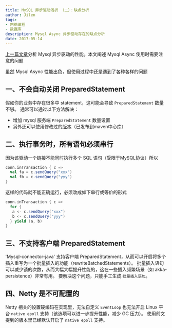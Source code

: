 ```yaml
---
title: MySQL 异步驱动浅析 （二）：缺点分析
author: Jilen
tags:
- 网络编程
- 数据库
description: Mysql Async 异步驱动存在的缺点分析
date: 2017-05-14
---
```


[上一篇文章](/2017/04/mysql-async-1/)分析 Mysql 异步驱动的性能。本文阐述 Mysql Async 使用时需要注意的问题

虽然 Mysql Async 性能出色，但使用过程中还是遇到了各种各样的问题

## 一、不会自动关闭 PreparedStatement

假如你的业务中存在很多中 statement，这可能会导致 `PreparedStatement` 数量不够。
通常可以通过以下方法解决：

+ 增加 mysql 服务端 `PreparedStatement` 数量设置
+ 另外还可以使用修改过的[版本](https://github.com/dripower/postgresql-async)（已发布到maven中心库）

## 二、执行事务时，所有语句必须串行

因为该驱动一个链接不能同时执行多个 SQL 语句（受限于MySQL协议）所以

```scala
conn.inTransaction { c =>
  val fa = c.sendQuery("xxx")
  val fb = c.sendQuery("yyy")
}
```

这样的代码就不能正确运行，必须改成如下串行或等价的形式

```scala
conn.inTransaction { c =>
  for {
   a <- c.sendQuery("xxx")
   b <- c.sendQuery("yyy")
  } yield (a, b)
}
```

## 三、不支持客户端 PreparedStatement

'Mysql-connector-java' 支持客户端 PreparedStatement，从而可以开启将多个插入重写为一个批量插入的功能（rewriteBatchedStatements）。
批量插入语句可以减少锁的次数，从而大幅大幅提升性能的，这在一些插入频繁场景（如 akka-persistence）非常有用。
要解决这个问题，只能手工生成 `批量插入语句`。


## 四、Netty 是不可配置的

Netty 相关的设置硬编码在实现里，无法自定义 `EventLoop` 也无法开启 Linux 平台 `native epoll` 支持（该选项可以进一步提升性能，减少 GC 压力）。
使用前文提到的版本里已经默认开启了 `native epoll` 支持。
